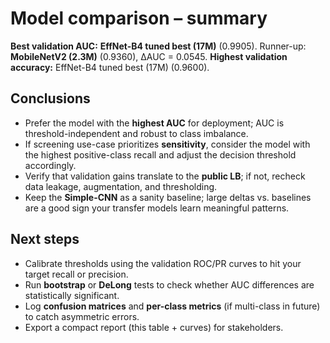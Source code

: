 # Model comparison – summary

**Best validation AUC:** **EffNet-B4 tuned best (17M)** (0.9905). Runner-up: **MobileNetV2 (2.3M)** (0.9360), ΔAUC = 0.0545.
**Highest validation accuracy:** EffNet-B4 tuned best (17M) (0.9600).

## Conclusions
- Prefer the model with the **highest AUC** for deployment; AUC is threshold-independent and robust to class imbalance.
- If screening use-case prioritizes **sensitivity**, consider the model with the highest positive-class recall and adjust the decision threshold accordingly.
- Verify that validation gains translate to the **public LB**; if not, recheck data leakage, augmentation, and thresholding.
- Keep the **Simple-CNN** as a sanity baseline; large deltas vs. baselines are a good sign your transfer models learn meaningful patterns.

## Next steps
- Calibrate thresholds using the validation ROC/PR curves to hit your target recall or precision.
- Run **bootstrap** or **DeLong** tests to check whether AUC differences are statistically significant.
- Log **confusion matrices** and **per-class metrics** (if multi-class in future) to catch asymmetric errors.
- Export a compact report (this table + curves) for stakeholders.